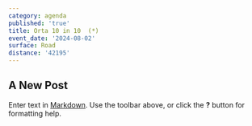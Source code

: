 ```yaml
---
category: agenda
published: 'true'
title: Orta 10 in 10  (*)
event_date: '2024-08-02'
surface: Road
distance: '42195'
---
```

## A New Post

Enter text in [Markdown](http://daringfireball.net/projects/markdown/). Use the toolbar above, or click the **?** button for formatting help.
